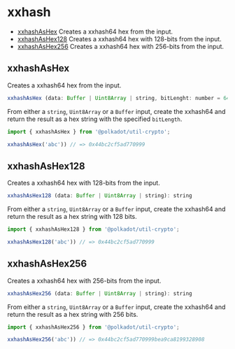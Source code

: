 # xxhash

 

- [xxhashAsHex](#xxhashashex) Creates a xxhash64 hex from the input.
- [xxhashAsHex128](#xxhashashex128) Creates a xxhash64 hex with 128-bits from the input.
- [xxhashAsHex256](#xxhashashex256) Creates a xxhash64 hex with 256-bits from the input.

## xxhashAsHex

Creates a xxhash64 hex from the input. 

```js
xxhashAsHex (data: Buffer | Uint8Array | string, bitLenght: number = 64): string
```


From either a `string`, `Uint8Array` or a `Buffer` input, create the xxhash64 and return the result as a hex string with the specified `bitLength`.

```js
import { xxhashAsHex } from '@polkadot/util-crypto';

xxhashAsHex('abc')) // => 0x44bc2cf5ad770999
```

## xxhashAsHex128

Creates a xxhash64 hex with 128-bits from the input. 

```js
xxhashAsHex128 (data: Buffer | Uint8Array | string): string
```


From either a `string`, `Uint8Array` or a `Buffer` input, create the xxhash64 and return the result as a hex string with 128 bits.

```js
import { xxhashAsHex128 } from '@polkadot/util-crypto';

xxhashAsHex128('abc')) // => 0x44bc2cf5ad770999
```

## xxhashAsHex256

Creates a xxhash64 hex with 256-bits from the input. 

```js
xxhashAsHex256 (data: Buffer | Uint8Array | string): string
```


From either a `string`, `Uint8Array` or a `Buffer` input, create the xxhash64 and return the result as a hex string with 256 bits.

```js
import { xxhashAsHex256 } from '@polkadot/util-crypto';

xxhashAsHex256('abc')) // => 0x44bc2cf5ad770999bea9ca8199328908
```